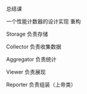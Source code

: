 总结课

一个性能计数器的设计实现 重构

Storage 负责存储

Collector 负责收集数据

Aggregator 负责统计

Viewer 负责展现

Reporter 负责组装（上帝类）